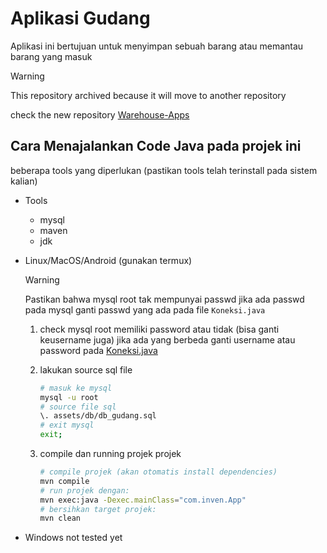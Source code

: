# Aplikasi Gudang

Aplikasi ini bertujuan untuk menyimpan sebuah barang atau memantau barang yang masuk

> [!WARNING]
> This repository archived because it will move to another repository

check the new repository [Warehouse-Apps](https://github.com/DinkyTrady/Warehouse-App)

<!-- > [!WARNING] -->
<!-- > Pastikan sebelum menjalankan file script untuk berada di folder projek ini! -->

## Cara Menajalankan Code Java pada projek ini

beberapa tools yang diperlukan (pastikan tools telah terinstall pada sistem kalian)

- Tools

  - mysql
  - maven
  - jdk

- Linux/MacOS/Android (gunakan termux)

  > [!WARNING]
  > Pastikan bahwa mysql root tak mempunyai passwd jika ada passwd pada mysql
  > ganti passwd yang ada pada file `Koneksi.java`

  1. check mysql root memiliki password atau tidak (bisa ganti keusername juga)
     jika ada yang berbeda ganti username atau password pada [Koneksi.java](./src/main/java/com/inven/utils/Koneksi.java)
  2. lakukan source sql file

     ```bash
     # masuk ke mysql
     mysql -u root
     # source file sql
     \. assets/db/db_gudang.sql
     # exit mysql
     exit;
     ```

  3. compile dan running projek projek

     ```bash
     # compile projek (akan otomatis install dependencies)
     mvn compile
     # run projek dengan:
     mvn exec:java -Dexec.mainClass="com.inven.App"
     # bersihkan target projek:
     mvn clean
     ```

- Windows
  not tested yet
